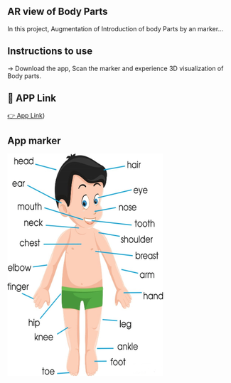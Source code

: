 
## AR view of Body Parts

In this project, Augmentation of Introduction of body Parts by an marker...

## Instructions to use
-> Download the app, Scan the marker and experience 3D visualization of Body parts. 

## 🔗 APP Link
[👉  App Link](https://drive.google.com/file/d/10JmTSGxdaRiCOCBt_gTOZJ1BYwYpq6H8/view?usp=sharing))

## App marker
<img src = "bodyparts.jpg" width = "350" height = "500">

